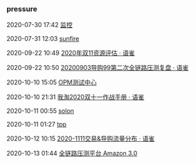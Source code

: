 ###  pressure

2020-07-30 17:42 [监控](https://x.alibaba-inc.com/application/appmonitor/mclaren/monitor/basic?g=mclarenhost)

2020-07-31 12:03 [sunfire](https://x.alibaba-inc.com/custom/35?fsPath=%E6%88%91%E7%9A%84%E6%B7%98%E5%AE%9D)

2020-09-22 10:49 [2020年双11资源评估 · 语雀](https://yuque.antfin-inc.com/mhome/ned2nh/blrva7)

2020-09-22 10:50 [20200903导购99第二次全链路压测复盘 · 语雀](https://yuque.antfin-inc.com/ali202099/edcbx0/gye6vt)

2020-10-10 15:05 [OPM测试中心](http://opm.m.taobao.com/press_activity.htm?spm=0.0.0.0.wcl9vF&id=3813)

2020-10-10 21:31 [我淘2020双十一作战手册 · 语雀](https://yuque.antfin-inc.com/xgkvug/xfhzy5/ciwkq0)

2020-10-11 00:55 [solon](http://eagleeye.alibaba-inc.com/v3.htm#/statlog?appName=mclaren:mclarenhost&tab=5&f_dtLabel=LATEST&f_chain=4&f_groupBy=unit&f_orderBy=tps&f_limit=50&f_display=list.table)

2020-10-11 01:27 [tpp](https://tppnext.alibaba-inc.com/activity/20201111/realtime)

2020-10-12 10:15 [2020-1111交易&amp;导购流量分布 · 语雀](https://yuque.antfin.com/gha/pubdoc/dwrf7e)

2020-10-13 01:44 [全链路压测平台 Amazon 3.0](http://amazon.alibaba-inc.com/v3/index.htm)



